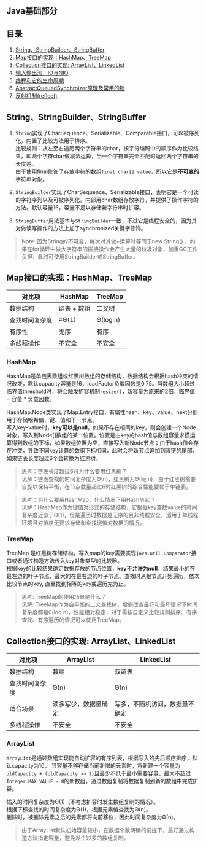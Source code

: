 ## Java基础部分
## 目录  

[string]: <https://github.com/luocx/java-notebook/blob/main/docs/java-basis.md#stringstringbuilderstringbuffer>
[hashmap]: <https://github.com/luocx/java-notebook/blob/main/docs/java-basis.md#map接口的实现hashmaptreemap>  
[collection]: <https://github.com/luocx/java-notebook/blob/main/docs/java-basis.md#collection接口的实现-arraylistlinkedlist>  
[io]: <https://github.com/luocx/java-notebook/blob/main/docs/java-basis.md#>  
[thread]: <https://github.com/luocx/java-notebook/blob/main/docs/java-basis.md#>  
[aqs]: <https://github.com/luocx/java-notebook/blob/main/docs/java-basis.md#>  
[reflection]: <https://github.com/luocx/java-notebook/blob/main/docs/java-basis.md#>  

1. [String、StringBuilder、StringBuffer][string]
2. [Map接口的实现：HashMap、TreeMap][hashmap]
3. [Collection接口的实现: ArrayList、LinkedList][collection]
4. [输入输出流，IO与NIO][io]
4. [线程和它的生命周期][thread] 
5. [AbstractQueuedSynchroizer原理及常用的锁][aqs]
6. [反射机制(reflect)][reflection]


## String、StringBuilder、StringBuffer
1. `String`实现了CharSequence、Serializable、Comparable接口，可以被序列化，内置了比较方法用于排序。  
比较规则：从左至右遍历两个字符串的char，按字符编码中的顺序作为比较结果，即两个字符char做减法运算，当一个字符串完全匹配时返回两个字符串的长度差。  
由于使用final修饰了存放字符的数组`final char[] value`，所以它是**不可变的**字符串对象。

2. `StringBuilder`实现了CharSequence、Serializable接口，表明它是一个可读的字符序列以及可被序列化。内部用char数组存放字符，并提供了操作字符的方法。默认容量16，容量不足以存储新字符串时扩容。

3. `StringBuffer`用法基本与`StringBuilder`一致，不过它是线程安全的，因为其对做读写操作的方法上加了synchronized关键字修饰。

> Note: 因为String的不可变，每次对其做+运算时等同于new String() ，如果在for循环中做大字符串的拼接操作会产生大量的垃圾对象，加重GC工作负担，此时可使用StringBuilder或StringBuffer。


## Map接口的实现：HashMap、TreeMap
  
| 对比项 | HashMap | TreeMap |
| ----------- | ----------- |----------- |
| 数据结构 | 链表 + 数组 |二叉树 |
| 查找时间复杂度 | ≈Θ(1) |Θ(log n) |
| 有序性 | 无序 |有序 |
| 多线程操作 | 不安全 |不安全 |

### HashMap
HashMap是单链表数组或红黑树数组的存储结构，数据结构会根据hash冲突的情况改变，默认capacity容量是16，loadFactor负载因数是0.75。当数组大小超过临界值threshold时，将会触发扩容机制`resize()`，新容量为原来的2倍，临界值 = 容量 * 负载因数。  

HashMap.Node类实现了Map.Entry接口，有属性hash、key、value、next分别用于存储哈希值、键、值和下一节点。    
写入key-value时，**key可以是null**，如果不存在相同的key，则会创建一个Node对象，写入到Node[]数组的某一位置。位置是由key的hash值与数组容量求模运算得到数组的下标，如果数组位置为空，直接写入新Node节点；由于hash值会存在冲突，导致不同key计算的数组下标相同，此时会将新节点追加到该链的尾部，如果链表长度超过6个会转换为红黑树。  


>思考：链表长度超过6时为什么要用红黑树？<br>
见解：链表查找的时间复杂度为Θ(n)，红黑树为Θ(㏒ n)，由于红黑树需要自旋以保持平衡，在节点数量超过6时红黑树的综合性能要优于单链表。

>思考：为什么要用HashMap，什么情况下用HashMap？<br>
见解：HashMap作为键值对形式的存储结构，它根据key查找value的时间复杂度近似于Θ(1)，但是遍历时数据是无序的且非线程安全，适用于单线程环境且对排序无要求存储和查找键值对数据的情况。

### TreeMap
TreeMap 是红黑树存储结构，写入map的key需要实现`java.util.Comparator`接口或者通过构造方法传入key对象类型的比较器。  
根据key的比较结果确定数据存放的节点位置，**key不允许为null**，结果最小的在最左边的叶子节点，最大的在最右边的叶子节点。查找时从根节点开始遍历，依次比较节点的key, 直至找到相等的key或遍历完为止。  
  
>思考: TreeMap的使用场景是什么？<br>
>见解: TreeMap作为自平衡的二叉查找树，增删改查最好和最坏情况下时间复杂度都是θ(log n)，性能相对稳定，对于需按自定义比较规则排序、有序查找、有序遍历的情况可以使用TreeMap。
  
 
## Collection接口的实现: ArrayList、LinkedList
| 对比项 | ArrayList | LinkedList |
| ----------- | ----------- |----------- |
| 数据结构 | 数组 | 双链表 |
| 查找时间复杂度 | Θ(n) |Θ(n) |
| 适合场景 | 读多写少，数据量确定 | 写多，不随机访问，数据量不确定 |
| 多线程操作 | 不安全 |不安全 |

### ArrayList
`ArrayList`是通过数组实现能自动扩容的有序列表，根据写入的先后顺序排序，默认capacity为10， 当容量不够存储当前新增的元素时，将新建一个容量为`oldCapacity + (oldCapacity >> 1)`且最少不低于最小需要容量、最大不超过`Integer.MAX_VALUE - 8`的新数组，通过数组复制将数据复制到新的数组中完成扩容。  

插入的时间复杂度为Θ(1)（不考虑扩容时发生数组复制的情况）。  
根据下标查找的时间复杂度为Θ(1)，根据元素值查找为Θ(n)。  
删除时，被删除元素之后的元素都将向前移位，因此时间复杂度为Θ(n)。 

>由于ArrayList默认初始容量较小，在数据个数明确的前提下，最好通过构造方法指定容量，避免发生过多的数组复制。 
